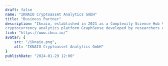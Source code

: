 ```yaml
---
draft: false
name: "IKNAIO Cryptoasset Analytics GmbH"
title: "Business Partner"
description: "Iknaio, established in 2021 as a Complexity Science Hub Vienna spin-off, offers services for analyzing cryptocurrency transaction flows in systems such as Bitcoin or Ethereum for its customers. These services are based on open source
cryptocurrency analytics platform GraphSense developed by researchers over the past six years. "
link: "https://www.ikna.io/"
avatar: {
    src: "/iknaio.png",
    alt: "IKNAIO Cryptoasset Analytics GmbH"
}
publishDate: "2024-01-29 12:00"
---
```

